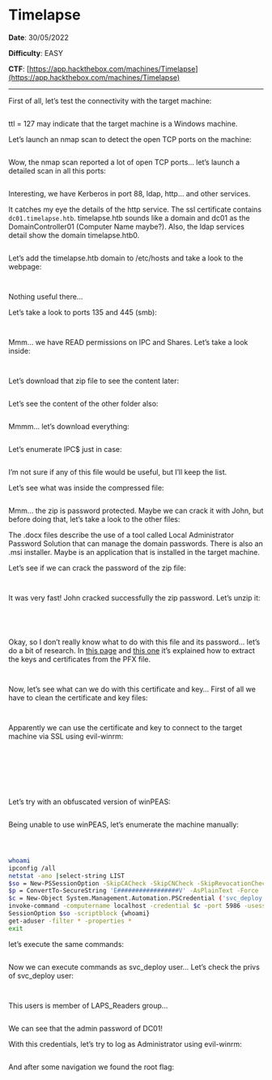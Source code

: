 # Timelapse

**Date**: 30/05/2022

**Difficulty**: EASY

**CTF**: [https://app.hackthebox.com/machines/Timelapse](https://app.hackthebox.com/machines/Timelapse)

---


First of all, let’s test the connectivity with the target machine:

<figure><img src="../../.gitbook/assets/timelapse0.png" alt=""><figcaption></figcaption></figure>

ttl = 127 may indicate that the target machine is a Windows machine.

Let’s launch an nmap scan to detect the open TCP ports on the machine:

<figure><img src="../../.gitbook/assets/timelapse1.png" alt=""><figcaption></figcaption></figure>

Wow, the nmap scan reported a lot of open TCP ports… let’s launch a detailed scan in all this ports:

<figure><img src="../../.gitbook/assets/timelapse2.png" alt=""><figcaption></figcaption></figure>

Interesting, we have Kerberos in port 88, ldap, http… and other services.

It catches my eye the details of the http service. The ssl certificate contains `dc01.timelapse.htb`. timelapse.htb sounds like a domain and dc01 as the DomainController01 (Computer Name maybe?). Also, the ldap services detail show the domain timelapse.htb0.

<figure><img src="../../.gitbook/assets/timelapse3.png" alt=""><figcaption></figcaption></figure>

Let’s add the timelapse.htb domain to /etc/hosts and take a look to the webpage:

<figure><img src="../../.gitbook/assets/timelapse4.png" alt=""><figcaption></figcaption></figure>

<figure><img src="../../.gitbook/assets/timelapse5.png" alt=""><figcaption></figcaption></figure>

Nothing useful there…

Let’s take a look to ports 135 and 445 (smb):

<figure><img src="../../.gitbook/assets/timelapse6.png" alt=""><figcaption></figcaption></figure>

<figure><img src="../../.gitbook/assets/timelapse7.png" alt=""><figcaption></figcaption></figure>

Mmm… we have READ permissions on IPC and Shares. Let’s take a look inside:

<figure><img src="../../.gitbook/assets/timelapse8.png" alt=""><figcaption></figcaption></figure>

<figure><img src="../../.gitbook/assets/timelapse9.png" alt=""><figcaption></figcaption></figure>

Let’s download that zip file to see the content later:

<figure><img src="../../.gitbook/assets/timelapse10.png" alt=""><figcaption></figcaption></figure>

Let’s see the content of the other folder also:

<figure><img src="../../.gitbook/assets/timelapse11.png" alt=""><figcaption></figcaption></figure>

Mmmm… let’s download everything:

<figure><img src="../../.gitbook/assets/timelapse12.png" alt=""><figcaption></figcaption></figure>

Let’s enumerate IPC$ just in case:

<figure><img src="../../.gitbook/assets/timelapse13.png" alt=""><figcaption></figcaption></figure>

I’m not sure if any of this file would be useful, but I’ll keep the list.

Let’s see what was inside the compressed file:

<figure><img src="../../.gitbook/assets/timelapse14.png" alt=""><figcaption></figcaption></figure>

Mmm… the zip is password protected. Maybe we can crack it with John, but before doing that, let’s take a look to the other files:

The .docx files describe the use of a tool called Local Administrator Password Solution that can manage the domain passwords. There is also an .msi installer. Maybe is an application that is installed in the target machine. 

Let’s see if we can crack the password of the zip file:

<figure><img src="../../.gitbook/assets/timelapse15.png" alt=""><figcaption></figcaption></figure>

<figure><img src="../../.gitbook/assets/timelapse16.png" alt=""><figcaption></figcaption></figure>

It was very fast! John cracked successfully the zip password. Let’s unzip it:

<figure><img src="../../.gitbook/assets/timelapse17.png" alt=""><figcaption></figcaption></figure>

<figure><img src="../../.gitbook/assets/timelapse18.png" alt=""><figcaption></figcaption></figure>

<figure><img src="../../.gitbook/assets/timelapse19.png" alt=""><figcaption></figcaption></figure>

<figure><img src="../../.gitbook/assets/timelapse20.png" alt=""><figcaption></figcaption></figure>

Okay, so I don’t really know what to do with this file and its password… let’s do a bit of research. In [this page](https://www.ibm.com/docs/en/arl/9.7?topic=certification-extracting-certificate-keys-from-pfx-file) and [this one](https://stackoverflow.com/questions/40399690/enter-pem-pass-phrase-when-converting-pkcs12-certificate-into-pem) it’s explained how to extract the keys and certificates from the PFX file.

<figure><img src="../../.gitbook/assets/timelapse21.png" alt=""><figcaption></figcaption></figure>

<figure><img src="../../.gitbook/assets/timelapse22.png" alt=""><figcaption></figcaption></figure>

Now, let’s see what can we do with this certificate and key… First of all we have to clean the certificate and key files:

<figure><img src="../../.gitbook/assets/timelapse23.png" alt=""><figcaption></figcaption></figure>

<figure><img src="../../.gitbook/assets/timelapse24.png" alt=""><figcaption></figcaption></figure>

Apparently we can use the certificate and key to connect to the target machine via SSL using evil-winrm:

<figure><img src="../../.gitbook/assets/timelapse25.png" alt=""><figcaption></figcaption></figure>

<figure><img src="../../.gitbook/assets/timelapse26.png" alt=""><figcaption></figcaption></figure>

<figure><img src="../../.gitbook/assets/timelapse27.png" alt=""><figcaption></figcaption></figure>

<figure><img src="../../.gitbook/assets/timelapse28.png" alt=""><figcaption></figcaption></figure>

<figure><img src="../../.gitbook/assets/timelapse29.png" alt=""><figcaption></figcaption></figure>

<figure><img src="../../.gitbook/assets/timelapse30.png" alt=""><figcaption></figcaption></figure>

<figure><img src="../../.gitbook/assets/timelapse31.png" alt=""><figcaption></figcaption></figure>

Let’s try with an obfuscated version of winPEAS:

<figure><img src="../../.gitbook/assets/timelapse32.png" alt=""><figcaption></figcaption></figure>

Being unable to use winPEAS, let’s enumerate the machine manually:

<figure><img src="../../.gitbook/assets/timelapse33.png" alt=""><figcaption></figcaption></figure>

<figure><img src="../../.gitbook/assets/timelapse34.png" alt=""><figcaption></figcaption></figure>

<figure><img src="../../.gitbook/assets/timelapse35.png" alt=""><figcaption></figcaption></figure>

```bash
whoami
ipconfig /all
netstat -ano |select-string LIST
$so = New-PSSessionOption -SkipCACheck -SkipCNCheck -SkipRevocationCheck
$p = ConvertTo-SecureString 'E#################V' -AsPlainText -Force
$c = New-Object System.Management.Automation.PSCredential ('svc_deploy', $p)
invoke-command -computername localhost -credential $c -port 5986 -usessl -
SessionOption $so -scriptblock {whoami}
get-aduser -filter * -properties *
exit
```

let’s execute the same commands:

<figure><img src="../../.gitbook/assets/timelapse36.png" alt=""><figcaption></figcaption></figure>

Now we can execute commands as svc_deploy user… Let’s check the privs of svc_deploy user:

<figure><img src="../../.gitbook/assets/timelapse37.png" alt=""><figcaption></figcaption></figure>

<figure><img src="../../.gitbook/assets/timelapse38.png" alt=""><figcaption></figcaption></figure>

This users is member of LAPS_Readers group…

<figure><img src="../../.gitbook/assets/timelapse39.png" alt=""><figcaption></figcaption></figure>

We can see that the admin password of DC01!

With this credentials, let’s try to log as Administrator using evil-winrm:

<figure><img src="../../.gitbook/assets/timelapse40.png" alt=""><figcaption></figcaption></figure>

And after some navigation we found the root flag:

<figure><img src="../../.gitbook/assets/timelapse41.png" alt=""><figcaption></figcaption></figure>